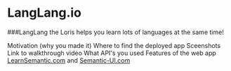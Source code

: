 
# LangLang.io
###LangLang the Loris helps you learn lots of languages at the same time!





Motivation (why you made it)
Where to find the deployed app
Sceenshots
Link to walkthrough video
What API's you used
Features of the web app [LearnSemantic.com](http://www.learnsemantic.com) and [Semantic-UI.com](http://www.semantic-ui.com)
